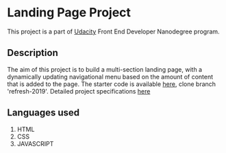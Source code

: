 #  Landing Page Project
This project is a part of [Udacity](https://www.udacity.com/) Front End Developer Nanodegree program. 

## Description
The aim of this project is to build a multi-section landing page, with a dynamically updating navigational menu based on the amount of content that is added to the page. 
The starter code is available [here](https://github.com/udacity/fend/tree/refresh-2019), clone branch 'refresh-2019'.
Detailed project specifications [here](https://review.udacity.com/#!/rubrics/2658/view)

## Languages used
1. HTML
2. CSS
3. JAVASCRIPT

